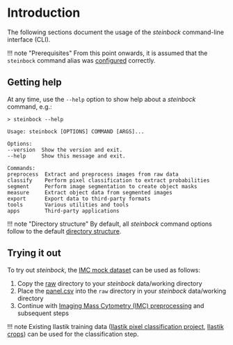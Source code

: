 # Introduction

The following sections document the usage of the *steinbock* command-line interface (CLI).

!!! note "Prerequisites"
    From this point onwards, it is assumed that the `steinbock` command alias was [configured](../docker.md) correctly.

## Getting help

At any time, use the `--help` option to show help about a *steinbock* command, e.g.:

    > steinbock --help

    Usage: steinbock [OPTIONS] COMMAND [ARGS]...

    Options:
    --version  Show the version and exit.
    --help     Show this message and exit.

    Commands:
    preprocess  Extract and preprocess images from raw data
    classify    Perform pixel classification to extract probabilities
    segment     Perform image segmentation to create object masks
    measure     Extract object data from segmented images
    export      Export data to third-party formats
    tools       Various utilities and tools
    apps        Third-party applications

!!! note "Directory structure"
    By default, all *steinbock* command options follow to the default [directory structure](../directories.md).

## Trying it out

To try out *steinbock*, the [IMC mock dataset](https://github.com/BodenmillerGroup/TestData/tree/main/datasets/210308_ImcTestData) can be used as follows:

  1. Copy the [raw](https://github.com/BodenmillerGroup/TestData/tree/main/datasets/210308_ImcTestData/raw) directory to your *steinbock* data/working directory
  2. Place the [panel.csv](https://github.com/BodenmillerGroup/TestData/blob/main/datasets/210308_ImcTestData/panel.csv) into the `raw` directory in your *steinbock* data/working directory
  3. Continue with [Imaging Mass Cytometry (IMC) preprocessing](preprocessing.md#imaging-mass-cytometry-imc) and subsequent steps

!!! note
    Existing Ilastik training data ([Ilastik pixel classification project](https://github.com/BodenmillerGroup/TestData/blob/main/datasets/210308_ImcTestData/ilastik.ilp), [Ilastik crops](https://github.com/BodenmillerGroup/TestData/tree/main/datasets/210308_ImcTestData/analysis/ilastik)) can be used for the classification step.
